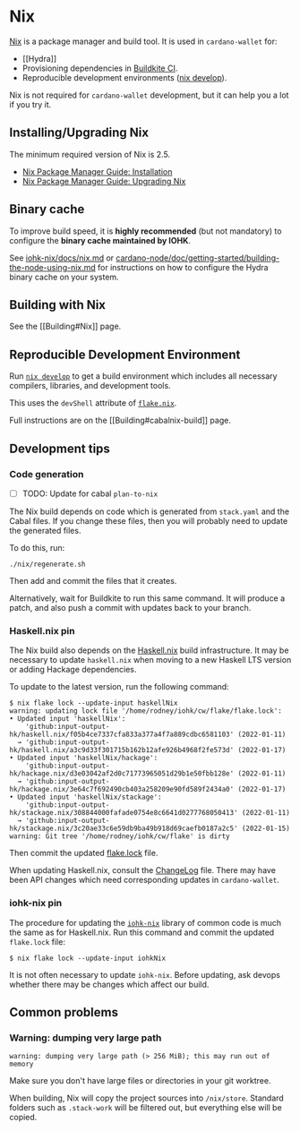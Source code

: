# Nix

[Nix](https://nixos.org) is a package manager and build tool. It is used in `cardano-wallet` for:
 - [[Hydra]]
 - Provisioning dependencies in [Buildkite CI](https://github.com/input-output-hk/cardano-wallet/blob/master/.buildkite/pipeline.yml#L1).
 - Reproducible development environments ([nix develop][flake.nix]).

Nix is not required for `cardano-wallet` development, but it can help you a lot if you try it.

[flake.nix]: https://github.com/input-output-hk/cardano-wallet/blob/master/flake.nix

## Installing/Upgrading Nix

The minimum required version of Nix is 2.5.

- [Nix Package Manager Guide: Installation](https://nixos.org/manual/nix/stable/#ch-installing-binary)
- [Nix Package Manager Guide: Upgrading Nix](https://nixos.org/manual/nix/stable/#ch-upgrading-nix)

## Binary cache

To improve build speed, it is **highly recommended** (but not mandatory) to configure the **binary cache maintained by IOHK**.

See [iohk-nix/docs/nix.md](https://github.com/input-output-hk/iohk-nix/blob/8b1d65ba294708b12d7b15103ac35431d9b60819/docs/nix.md) or [cardano-node/doc/getting-started/building-the-node-using-nix.md](https://github.com/input-output-hk/cardano-node/blob/468f52e5a6a2f18a2a89218a849d702481819f0b/doc/getting-started/building-the-node-using-nix.md#building-under-nix)
for instructions on how to configure the Hydra binary cache on your system.

## Building with Nix

See the [[Building#Nix]] page.

## Reproducible Development Environment

Run [`nix develop`][nix-develop] to get a build environment which includes all
necessary compilers, libraries, and development tools.

This uses the `devShell` attribute of [`flake.nix`][flake.nix].

Full instructions are on the [[Building#cabalnix-build]] page.

[nix-develop]: https://nixos.org/manual/nix/stable/command-ref/new-cli/nix3-develop.html

## Development tips

### Code generation

- [ ] TODO: Update for cabal `plan-to-nix`

The Nix build depends on code which is generated from `stack.yaml` and
the Cabal files. If you change these files, then you will probably
need to update the generated files.

To do this, run:

```
./nix/regenerate.sh
```

Then add and commit the files that it creates.

Alternatively, wait for Buildkite to run this same command. It will
produce a patch, and also push a commit with updates back to your
branch.

### Haskell.nix pin

The Nix build also depends on the [Haskell.nix](https://github.com/input-output-hk/haskell.nix) build infrastructure.
It may be necessary to update `haskell.nix` when moving to a
new Haskell LTS version or adding Hackage dependencies.

To update to the latest version, run the following command:

```console
$ nix flake lock --update-input haskellNix
warning: updating lock file '/home/rodney/iohk/cw/flake/flake.lock':
• Updated input 'haskellNix':
    'github:input-output-hk/haskell.nix/f05b4ce7337cfa833a377a4f7a889cdbc6581103' (2022-01-11)
  → 'github:input-output-hk/haskell.nix/a3c9d33f301715b162b12afe926b4968f2fe573d' (2022-01-17)
• Updated input 'haskellNix/hackage':
    'github:input-output-hk/hackage.nix/d3e03042af2d0c71773965051d29b1e50fbb128e' (2022-01-11)
  → 'github:input-output-hk/hackage.nix/3e64c7f692490cb403a258209e90fd589f2434a0' (2022-01-17)
• Updated input 'haskellNix/stackage':
    'github:input-output-hk/stackage.nix/308844000fafade0754e8c6641d0277768050413' (2022-01-11)
  → 'github:input-output-hk/stackage.nix/3c20ae33c6e59db9ba49b918d69caefb0187a2c5' (2022-01-15)
warning: Git tree '/home/rodney/iohk/cw/flake' is dirty
```

Then commit the updated
[flake.lock](https://github.com/input-output-hk/cardano-wallet/blob/master/flake.lock)
file.

When updating Haskell.nix, consult the [ChangeLog](https://github.com/input-output-hk/haskell.nix/blob/master/changelog.md#L1) file. There may have been API changes which need corresponding updates in `cardano-wallet`.

### iohk-nix pin

The procedure for updating the [`iohk-nix`](https://github.com/input-output-hk/iohk-nix) library of common code is much the same as for Haskell.nix. Run this command and commit the updated `flake.lock` file:

```console
$ nix flake lock --update-input iohkNix
```

It is not often necessary to update `iohk-nix`. Before updating, ask devops whether there may be changes which affect our build.

## Common problems

### Warning: dumping very large path

```
warning: dumping very large path (> 256 MiB); this may run out of memory
```

Make sure you don't have large files or directories in your git worktree.

When building, Nix will copy the project sources into
`/nix/store`. Standard folders such as `.stack-work` will be filtered
out, but everything else will be copied.
